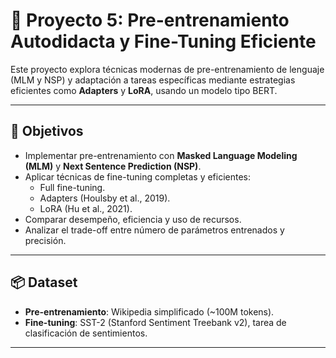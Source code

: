 # 🧠 Proyecto 5: Pre-entrenamiento Autodidacta y Fine-Tuning Eficiente

Este proyecto explora técnicas modernas de pre-entrenamiento de lenguaje (MLM y NSP) y adaptación a tareas específicas mediante estrategias eficientes como **Adapters** y **LoRA**, usando un modelo tipo BERT.

---

## 🎯 Objetivos

- Implementar pre-entrenamiento con **Masked Language Modeling (MLM)** y **Next Sentence Prediction (NSP)**.
- Aplicar técnicas de fine-tuning completas y eficientes:
  - Full fine-tuning.
  - Adapters (Houlsby et al., 2019).
  - LoRA (Hu et al., 2021).
- Comparar desempeño, eficiencia y uso de recursos.
- Analizar el trade-off entre número de parámetros entrenados y precisión.

---

## 📦 Dataset

- **Pre-entrenamiento**: Wikipedia simplificado (~100M tokens).
- **Fine-tuning**: SST-2 (Stanford Sentiment Treebank v2), tarea de clasificación de sentimientos.

---

